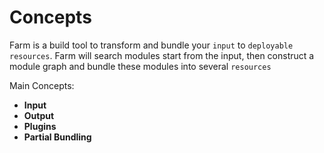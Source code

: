 # Concepts
Farm is a build tool to transform and bundle your `input` to `deployable resources`. Farm will search modules start from the input, then construct a module graph and bundle these modules into several `resources`

Main Concepts:
* **Input**
* **Output**
* **Plugins**
* **Partial Bundling**